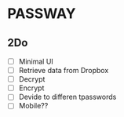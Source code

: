 PASSWAY
=======

2Do
---
- [ ] Minimal UI
- [ ] Retrieve data from Dropbox
- [ ] Decrypt
- [ ] Encrypt
- [ ] Devide to differen tpasswords
- [ ] Mobile??

